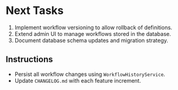 # Next Tasks

1. Implement workflow versioning to allow rollback of definitions.
2. Extend admin UI to manage workflows stored in the database.
3. Document database schema updates and migration strategy.

## Instructions
- Persist all workflow changes using `WorkflowHistoryService`.
- Update `CHANGELOG.md` with each feature increment.

